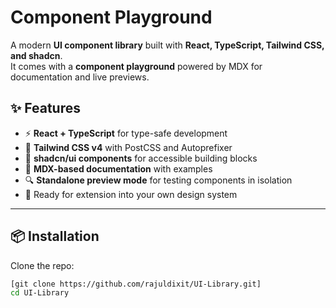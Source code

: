 # Component Playground

A modern **UI component library** built with **React, TypeScript, Tailwind CSS, and shadcn**.  
It comes with a **component playground** powered by MDX for documentation and live previews.  

## ✨ Features

- ⚡ **React + TypeScript** for type-safe development  
- 🎨 **Tailwind CSS v4** with PostCSS and Autoprefixer  
- 🧩 **shadcn/ui components** for accessible building blocks  
- 📖 **MDX-based documentation** with examples  
- 🔍 **Standalone preview mode** for testing components in isolation  
- 🚀 Ready for extension into your own design system  

---

## 📦 Installation

Clone the repo:

```bash
[git clone https://github.com/rajuldixit/UI-Library.git]
cd UI-Library
